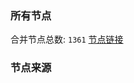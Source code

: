 ### 所有节点
合并节点总数: `1361`
[节点链接](https://raw.githubusercontent.com/rzhy1/11/master/sub/sub_merge_base64.txt)

### 节点来源
